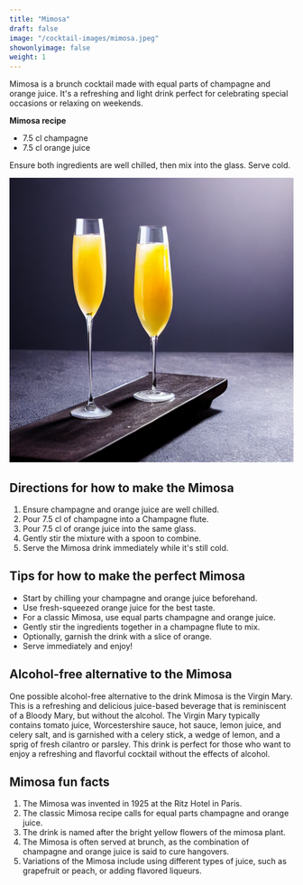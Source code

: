 ```yaml
---
title: "Mimosa"
draft: false
image: "/cocktail-images/mimosa.jpeg"
showonlyimage: false
weight: 1
---
```


Mimosa is a brunch cocktail made with equal parts of champagne and orange juice. It's a refreshing and light drink perfect for celebrating special occasions or relaxing on weekends.

<!--more-->

**Mimosa recipe**

- 7.5 cl champagne
- 7.5 cl orange juice


Ensure both ingredients are well chilled, then mix into the glass. Serve cold.

![](/cocktail-images/mimosa.jpeg)


## Directions for how to make the Mimosa

1. Ensure champagne and orange juice are well chilled.
2. Pour 7.5 cl of champagne into a Champagne flute.
3. Pour 7.5 cl of orange juice into the same glass.
4. Gently stir the mixture with a spoon to combine.
5. Serve the Mimosa drink immediately while it's still cold.

## Tips for how to make the perfect Mimosa

- Start by chilling your champagne and orange juice beforehand. 
- Use fresh-squeezed orange juice for the best taste. 
- For a classic Mimosa, use equal parts champagne and orange juice. 
- Gently stir the ingredients together in a champagne flute to mix. 
- Optionally, garnish the drink with a slice of orange. 
- Serve immediately and enjoy!

## Alcohol-free alternative to the Mimosa

One possible alcohol-free alternative to the drink Mimosa is the Virgin Mary. This is a refreshing and delicious juice-based beverage that is reminiscent of a Bloody Mary, but without the alcohol. The Virgin Mary typically contains tomato juice, Worcestershire sauce, hot sauce, lemon juice, and celery salt, and is garnished with a celery stick, a wedge of lemon, and a sprig of fresh cilantro or parsley. This drink is perfect for those who want to enjoy a refreshing and flavorful cocktail without the effects of alcohol.

## Mimosa fun facts

1. The Mimosa was invented in 1925 at the Ritz Hotel in Paris.
2. The classic Mimosa recipe calls for equal parts champagne and orange juice.
3. The drink is named after the bright yellow flowers of the mimosa plant.
4. The Mimosa is often served at brunch, as the combination of champagne and orange juice is said to cure hangovers.
5. Variations of the Mimosa include using different types of juice, such as grapefruit or peach, or adding flavored liqueurs.
